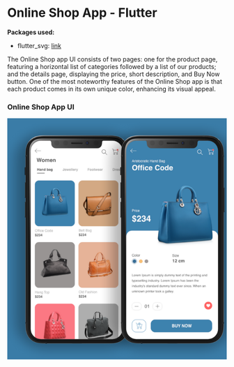 # Online Shop App - Flutter

**Packages used:**

- flutter_svg: [link](https://pub.dev/packages/flutter_svg)


The Online Shop app UI consists of two pages: one for the product page, featuring a horizontal list of categories followed by a list of our products; and the details page, displaying the price, short description, and Buy Now button. One of the most noteworthy features of the Online Shop app is that each product comes in its own unique color, enhancing its visual appeal.

### Online Shop App UI

![App UI](/ui.png)